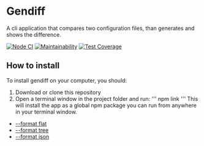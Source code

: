 # Gendiff

A cli application that compares two configuration files, than generates and shows the difference.

[![Node CI](https://github.com/siniiitsa/frontend-project-lvl2/workflows/Node%20CI/badge.svg)](https://github.com/siniiitsa/frontend-project-lvl2/actions)
[![Maintainability](https://api.codeclimate.com/v1/badges/4c9931ddd90cd1bd16cd/maintainability)](https://codeclimate.com/github/siniiitsa/frontend-project-lvl2/maintainability)
[![Test Coverage](https://api.codeclimate.com/v1/badges/4c9931ddd90cd1bd16cd/test_coverage)](https://codeclimate.com/github/siniiitsa/frontend-project-lvl2/test_coverage)

## How to install

To install gendiff on your computer, you should:

1. Download or clone this repository
2. Open a terminal window in the project folder and run:
   '''
   npm link
   '''
   This will install the app as a global npm package you can run from anywhere in your terminal window.

- [--format flat](https://asciinema.org/a/EL4IfZVnbWd9GsbsFav8jZt7H)
- [--format tree](https://asciinema.org/a/a9aPI8yzUW9L23ZW7np5XcF6R)
- [--format json](https://asciinema.org/a/B9UR1wiuBZ5H6XrS0RyyvjVoi)
